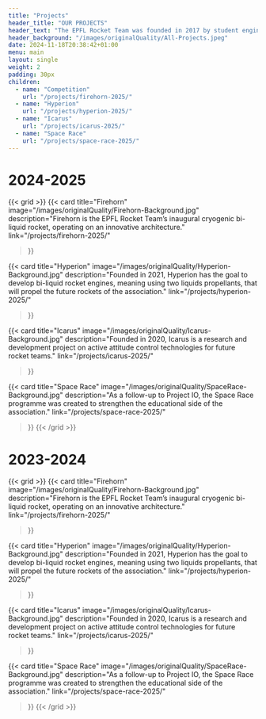 ```yaml
---
title: "Projects"
header_title: "OUR PROJECTS"
header_text: "The EPFL Rocket Team was founded in 2017 by student engineers who wanted to put their theoretical skills into practice through an interdisciplinary project. They set themselves the challenge of participating in the largest international rocket launch competition; the Spaceport America Cup, which takes place every year in the United States of America. Since then, our association has grown significantly and brings together young, ambitious and enterprising space enthusiasts who wish to train for careers in aerospace."
header_background: "/images/originalQuality/All-Projects.jpeg"
date: 2024-11-18T20:38:42+01:00
menu: main
layout: single
weight: 2
padding: 30px
children:
  - name: "Competition"
    url: "/projects/firehorn-2025/"
  - name: "Hyperion"
    url: "/projects/hyperion-2025/"
  - name: "Icarus"
    url: "/projects/icarus-2025/"
  - name: "Space Race"
    url: "/projects/space-race-2025/"
---
```


# 2024-2025

{{< grid >}}
{{< card 
    title="Firehorn" 
    image="/images/originalQuality/Firehorn-Background.jpg" 
    description="Firehorn is the EPFL Rocket Team’s inaugural cryogenic bi-liquid rocket, operating on an innovative architecture." 
    link="/projects/firehorn-2025/"
>}}

{{< card 
    title="Hyperion" 
    image="/images/originalQuality/Hyperion-Background.jpg" 
    description="Founded in 2021, Hyperion has the goal to develop bi-liquid rocket engines, meaning using two liquids propellants, that will propel the future rockets of the association." 
    link="/projects/hyperion-2025/"
>}}

{{< card 
    title="Icarus" 
    image="/images/originalQuality/Icarus-Background.jpg" 
    description="Founded in 2020, Icarus is a research and development project on active attitude control technologies for future rocket teams." 
    link="/projects/icarus-2025/"
>}}

{{< card 
    title="Space Race" 
    image="/images/originalQuality/SpaceRace-Background.jpg" 
    description="As a follow-up to Project IO, the Space Race programme was created to strengthen the educational side of the association." 
    link="/projects/space-race-2025/"
>}}
{{< /grid >}}

# 2023-2024

{{< grid >}}
{{< card 
    title="Firehorn" 
    image="/images/originalQuality/Firehorn-Background.jpg" 
    description="Firehorn is the EPFL Rocket Team’s inaugural cryogenic bi-liquid rocket, operating on an innovative architecture." 
    link="/projects/firehorn-2025/"
>}}

{{< card 
    title="Hyperion" 
    image="/images/originalQuality/Hyperion-Background.jpg" 
    description="Founded in 2021, Hyperion has the goal to develop bi-liquid rocket engines, meaning using two liquids propellants, that will propel the future rockets of the association." 
    link="/projects/hyperion-2025/"
>}}

{{< card 
    title="Icarus" 
    image="/images/originalQuality/Icarus-Background.jpg" 
    description="Founded in 2020, Icarus is a research and development project on active attitude control technologies for future rocket teams." 
    link="/projects/icarus-2025/"
>}}

{{< card 
    title="Space Race" 
    image="/images/originalQuality/SpaceRace-Background.jpg" 
    description="As a follow-up to Project IO, the Space Race programme was created to strengthen the educational side of the association." 
    link="/projects/space-race-2025/"
>}}
{{< /grid >}}

